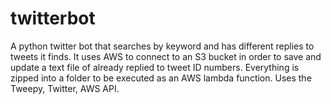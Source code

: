 # twitterbot
A python twitter bot that searches by keyword and has different replies to tweets it finds. It uses AWS to connect to an S3 bucket in order to save and update a text file of already replied to tweet ID numbers. Everything is zipped into a folder to be executed as an AWS lambda function. Uses the Tweepy, Twitter, AWS API.
